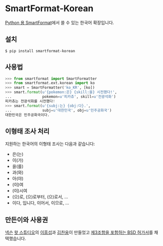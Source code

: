# SmartFormat-Korean

[Python 용 SmartFormat][smartformat-python]에서 쓸 수 있는 한국어 확장입니다.

[smartformat-python]: https://github.com/what-studio/smartformat

## 설치

```console
$ pip install smartformat-korean
```

## 사용법

```python
>>> from smartformat import SmartFormatter
>>> from smartformat.ext.korean import ko
>>> smart = SmartFormatter('ko_KR', [ko])
>>> smart.format(u'{pokemon:은} {skill:을} 시전했다!',
...              pokemon=u'피카츄', skill=u'전광석화')
피카츄는 전광석화를 시전했다!
>>> smart.format(u'{subj:는} {obj:다}.',
...              subj=u'대한민국', obj=u'민주공화국')
대한민국은 민주공화국이다.
```

## 이형태 조사 처리

지원하는 한국어의 이형태 조사는 다음과 같습니다:

- 은(는)
- 이(가)
- 을(를)
- 과(와)
- 아(야)
- (이)여
- (이)시여
- (으)로, (으)로부터, (으)로서, ...
- 이다, 입니다, 이어서, 이므로, ...

## 만든이와 사용권

[넥슨][nexon] [왓 스튜디오][what-studio]의 [이흥섭][sublee]과
[김찬웅][kexplo]이 만들었고 [제3조항을 포함하는 BSD 허가서][bsd-3-clause]를
채택했습니다.

[nexon]: http://nexon.com/
[what-studio]: https://github.com/what-studio
[sublee]: http://subl.ee/
[kexplo]: http://chanwoong.kim/
[bsd-3-clause]: http://opensource.org/licenses/BSD-3-Clause
